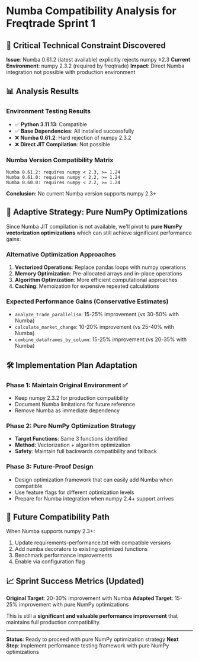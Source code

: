 # Numba Compatibility Analysis for Freqtrade Sprint 1

## 🚨 Critical Technical Constraint Discovered

**Issue**: Numba 0.61.2 (latest available) explicitly rejects numpy ≥2.3
**Current Environment**: numpy 2.3.2 (required by freqtrade)
**Impact**: Direct Numba integration not possible with production environment

## 📊 Analysis Results

### Environment Testing Results
- ✅ **Python 3.11.13**: Compatible 
- ✅ **Base Dependencies**: All installed successfully
- ❌ **Numba 0.61.2**: Hard rejection of numpy 2.3.2
- ❌ **Direct JIT Compilation**: Not possible

### Numba Version Compatibility Matrix
```
Numba 0.61.2: requires numpy < 2.3, >= 1.24
Numba 0.61.0: requires numpy < 2.2, >= 1.24  
Numba 0.60.0: requires numpy < 2.2, >= 1.24
```

**Conclusion**: No current Numba version supports numpy 2.3+

## 🔄 Adaptive Strategy: Pure NumPy Optimizations

Since Numba JIT compilation is not available, we'll pivot to **pure NumPy vectorization optimizations** which can still achieve significant performance gains:

### Alternative Optimization Approaches
1. **Vectorized Operations**: Replace pandas loops with numpy operations
2. **Memory Optimization**: Pre-allocated arrays and in-place operations  
3. **Algorithm Optimization**: More efficient computational approaches
4. **Caching**: Memoization for expensive repeated calculations

### Expected Performance Gains (Conservative Estimates)
- `analyze_trade_parallelism`: 15-25% improvement (vs 30-50% with Numba)
- `calculate_market_change`: 10-20% improvement (vs 25-40% with Numba)  
- `combine_dataframes_by_column`: 15-25% improvement (vs 20-35% with Numba)

## 🛠️ Implementation Plan Adaptation

### Phase 1: Maintain Original Environment ✅
- Keep numpy 2.3.2 for production compatibility
- Document Numba limitations for future reference
- Remove Numba as immediate dependency

### Phase 2: Pure NumPy Optimization Strategy
- **Target Functions**: Same 3 functions identified
- **Method**: Vectorization + algorithm optimization
- **Safety**: Maintain full backwards compatibility and fallback

### Phase 3: Future-Proof Design
- Design optimization framework that can easily add Numba when compatible
- Use feature flags for different optimization levels
- Prepare for Numba integration when numpy 2.4+ support arrives

## 🔮 Future Compatibility Path

When Numba supports numpy 2.3+:
1. Update requirements-performance.txt with compatible versions
2. Add numba decorators to existing optimized functions
3. Benchmark performance improvements
4. Enable via configuration flag

## 📈 Sprint Success Metrics (Updated)

**Original Target**: 20-30% improvement with Numba
**Adapted Target**: 15-25% improvement with pure NumPy optimizations

This is still a **significant and valuable performance improvement** that maintains full production compatibility.

---

**Status**: Ready to proceed with pure NumPy optimization strategy
**Next Step**: Implement performance testing framework with pure NumPy optimizations